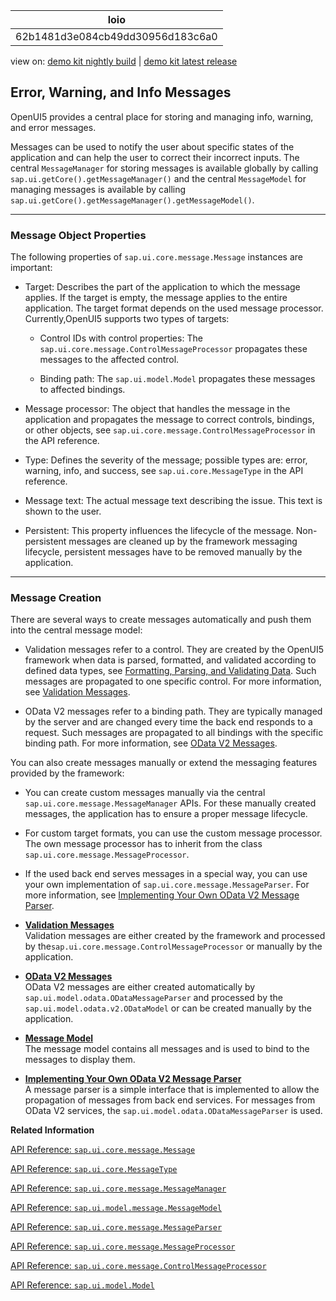 <!-- loio62b1481d3e084cb49dd30956d183c6a0 -->

| loio |
| -----|
| 62b1481d3e084cb49dd30956d183c6a0 |

<div id="loio">

view on: [demo kit nightly build](https://openui5nightly.hana.ondemand.com/#/topic/62b1481d3e084cb49dd30956d183c6a0) | [demo kit latest release](https://openui5.hana.ondemand.com/#/topic/62b1481d3e084cb49dd30956d183c6a0)</div>

## Error, Warning, and Info Messages

 OpenUI5 provides a central place for storing and managing info, warning, and error messages.

Messages can be used to notify the user about specific states of the application and can help the user to correct their incorrect inputs. The central `MessageManager` for storing messages is available globally by calling `sap.ui.getCore().getMessageManager()` and the central `MessageModel` for managing messages is available by calling `sap.ui.getCore().getMessageManager().getMessageModel()`.

***

<a name="loio62b1481d3e084cb49dd30956d183c6a0__section_xkx_xr3_rhb"/>

### Message Object Properties

The following properties of `sap.ui.core.message.Message` instances are important:

-   Target: Describes the part of the application to which the message applies. If the target is empty, the message applies to the entire application. The target format depends on the used message processor. Currently,OpenUI5 supports two types of targets:

    -   Control IDs with control properties: The `sap.ui.core.message.ControlMessageProcessor` propagates these messages to the affected control.

    -   Binding path: The `sap.ui.model.Model` propagates these messages to affected bindings.

-   Message processor: The object that handles the message in the application and propagates the message to correct controls, bindings, or other objects, see `sap.ui.core.message.ControlMessageProcessor` in the API reference.

-   Type: Defines the severity of the message; possible types are: error, warning, info, and success, see `sap.ui.core.MessageType` in the API reference.

-   Message text: The actual message text describing the issue. This text is shown to the user.

-   Persistent: This property influences the lifecycle of the message. Non-persistent messages are cleaned up by the framework messaging lifecycle, persistent messages have to be removed manually by the application.


***

<a name="loio62b1481d3e084cb49dd30956d183c6a0__section_fjj_1s3_rhb"/>

### Message Creation

There are several ways to create messages automatically and push them into the central message model:

-   Validation messages refer to a control. They are created by the OpenUI5 framework when data is parsed, formatted, and validated according to defined data types, see [Formatting, Parsing, and Validating Data](Formatting,_Parsing,_and_Validating_Data_07e4b92.md). Such messages are propagated to one specific control. For more information, see [Validation Messages](Validation_Messages_a90d93d.md).

-   OData V2 messages refer to a binding path. They are typically managed by the server and are changed every time the back end responds to a request. Such messages are propagated to all bindings with the specific binding path. For more information, see [OData V2 Messages](OData_V2_Messages_81c735e.md).


You can also create messages manually or extend the messaging features provided by the framework:

-   You can create custom messages manually via the central `sap.ui.core.message.MessageManager` APIs. For these manually created messages, the application has to ensure a proper message lifecycle.

-   For custom target formats, you can use the custom message processor. The own message processor has to inherit from the class `sap.ui.core.message.MessageProcessor`.

-   If the used back end serves messages in a special way, you can use your own implementation of `sap.ui.core.message.MessageParser`. For more information, see [Implementing Your Own OData V2 Message Parser](Implementing_Your_Own_OData_V2_Message_Parser_2e532e6.md).


-   **[Validation Messages](Validation_Messages_a90d93d.md "Validation messages are either created by the framework and processed by the
			sap.ui.core.message.ControlMessageProcessor or manually by the
		application.")**  
Validation messages are either created by the framework and processed by the`sap.ui.core.message.ControlMessageProcessor` or manually by the application.
-   **[OData V2 Messages](OData_V2_Messages_81c735e.md "OData V2 messages are either created automatically by
			sap.ui.model.odata.ODataMessageParser and processed by the
			sap.ui.model.odata.v2.ODataModel or can be created manually by the
		application.")**  
OData V2 messages are either created automatically by `sap.ui.model.odata.ODataMessageParser` and processed by the `sap.ui.model.odata.v2.ODataModel` or can be created manually by the application.
-   **[Message Model](Message_Model_8956f0a.md "The message model contains all messages and is used to bind to the messages to display them.")**  
The message model contains all messages and is used to bind to the messages to display them.
-   **[Implementing Your Own OData V2 Message Parser](Implementing_Your_Own_OData_V2_Message_Parser_2e532e6.md "A message parser is a simple interface that is implemented to allow the propagation of
		messages from back end services. For messages from OData V2 services, the
			sap.ui.model.odata.ODataMessageParser is used.")**  
A message parser is a simple interface that is implemented to allow the propagation of messages from back end services. For messages from OData V2 services, the `sap.ui.model.odata.ODataMessageParser` is used.

**Related Information**  


[API Reference: `sap.ui.core.message.Message`](https://openui5.hana.ondemand.com/#/api/sap.ui.core.message.Message)

[API Reference: `sap.ui.core.MessageType`](https://openui5.hana.ondemand.com/#/api/sap.ui.core.MessageType)

[API Reference: `sap.ui.core.message.MessageManager`](https://openui5.hana.ondemand.com/#/api/sap.ui.core.message.MessageManager)

[API Reference: `sap.ui.model.message.MessageModel`](https://openui5.hana.ondemand.com/#/api/sap.ui.model.message.MessageModel)

[API Reference: `sap.ui.core.message.MessageParser`](https://openui5.hana.ondemand.com/#/api/sap.ui.core.message.MessageParser)

[API Reference: `sap.ui.core.message.MessageProcessor`](https://openui5.hana.ondemand.com/#/api/sap.ui.core.message.MessageProcessor)

[API Reference: `sap.ui.core.message.ControlMessageProcessor`](https://openui5.hana.ondemand.com/#/api/sap.ui.core.message.ControlMessageProcessor)

[API Reference: `sap.ui.model.Model`](https://openui5.hana.ondemand.com/#/api/sap.ui.model.Model)

